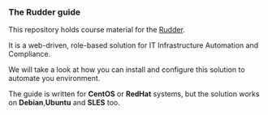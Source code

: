 ### The Rudder guide

This repository holds course material for the [Rudder](https://docs.rudder.io/reference/5.0/installation/server/rhel.html).

It is a web-driven, role-based solution for IT Infrastructure Automation and Compliance.

We will take a look at how you can install and configure this solution to automate you environment.

The guide is written for **CentOS** or **RedHat** systems, but the solution works on **Debian**,**Ubuntu** and **SLES** too.


